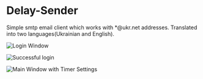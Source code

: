 # Delay-Sender
Simple smtp email client which works with *@ukr.net addresses. Translated into two languages(Ukrainian and English). 

![ Login Window](https://ibb.co/8sSdV7H)

![Successful login](https://ibb.co/1Tg9q9S)

![Main Window with Timer Settings](https://ibb.co/YLt7zFr) 


